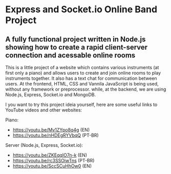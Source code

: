 # Express and Socket.io Online Band Project

## A fully functional project written in Node.js showing how to create a rapid client-server connection and acessable online rooms

This is a little project of a website which contains various instruments (at first only a piano) and allows users to create and join online rooms to play instruments together. It also has a text chat for communication between users.
At the frontend, HTML, CSS and Vannila JavaScript is being used, without any framework or preprocessor. while, at the backend, we are using Node.js, Express, Socket.io and MongoDB.

I you want to try this project ideia yourself, here are some useful links to YouTube videos and other websites:

Piano:
- https://youtu.be/Mv1ZYpo8q4g (EN)
- https://youtu.be/nHDEgRYVbqQ (PT-BR)

Server (Node.js, Express, Socket.io):
- https://youtu.be/ZKEqqIO7n-k (EN)
- https://youtu.be/rc3SSOiwTns (PT-BR)
- https://youtu.be/SccSCuHhOw0 (EN)
